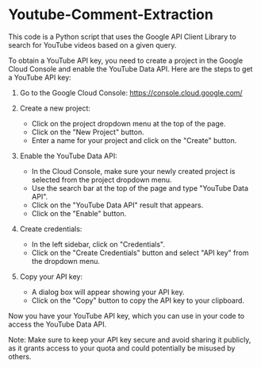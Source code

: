 # Youtube-Comment-Extraction
This code is a Python script that uses the Google API Client Library to search for YouTube videos based on a given query.

To obtain a YouTube API key, you need to create a project in the Google Cloud Console and enable the YouTube Data API. Here are the steps to get a YouTube API key:

1. Go to the Google Cloud Console: https://console.cloud.google.com/

2. Create a new project:
   - Click on the project dropdown menu at the top of the page.
   - Click on the "New Project" button.
   - Enter a name for your project and click on the "Create" button.

3. Enable the YouTube Data API:
   - In the Cloud Console, make sure your newly created project is selected from the project dropdown menu.
   - Use the search bar at the top of the page and type "YouTube Data API".
   - Click on the "YouTube Data API" result that appears.
   - Click on the "Enable" button.

4. Create credentials:
   - In the left sidebar, click on "Credentials".
   - Click on the "Create Credentials" button and select "API key" from the dropdown menu.

5. Copy your API key:
   - A dialog box will appear showing your API key.
   - Click on the "Copy" button to copy the API key to your clipboard.

Now you have your YouTube API key, which you can use in your code to access the YouTube Data API.

Note: Make sure to keep your API key secure and avoid sharing it publicly, as it grants access to your quota and could potentially be misused by others.
